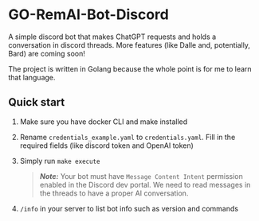 # GO-RemAI-Bot-Discord

A simple discord bot that makes ChatGPT requests and holds a conversation in discord threads. More features (like Dalle and, potentially, Bard) are coming soon!

The project is written in Golang because the whole point is for me to learn that language.

## Quick start

1. Make sure you have docker CLI and make installed

1. Rename `credentials_example.yaml` to `credentials.yaml`. Fill in the required fields (like discord token and OpenAI token)

1. Simply run `make execute`

    > ***Note:*** Your bot must have `Message Content Intent` permission enabled in the Discord dev portal. We need to read messages in the threads to have a proper AI conversation.

1. `/info` in your server to list bot info such as version and commands

